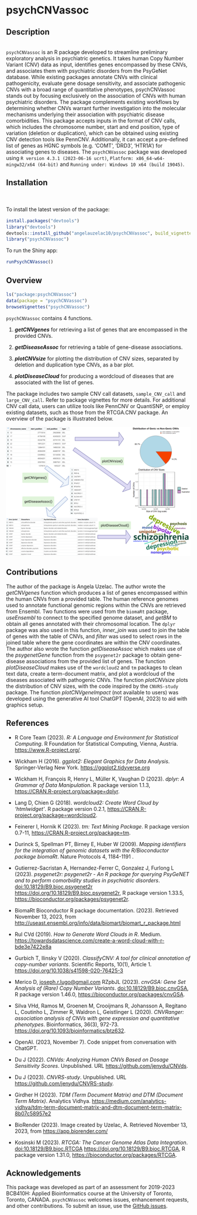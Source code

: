 
<!-- README.md is generated from README.Rmd. Please edit that file -->

# psychCNVassoc

## Description

<br> `psychCNVassoc` is an R package developed to streamline preliminary
exploratory analysis in psychiatric genetics. It takes human Copy Number
Variant (CNV) data as input, identifies genes encompassed by these CNVs,
and associates them with psychiatric disorders from the PsyGeNet
database. While existing packages annotate CNVs with clinical
pathogenicity, evaluate gene dosage sensitivity, and associate
pathogenic CNVs with a broad range of quantitative phenotypes,
psychCNVassoc stands out by focusing exclusively on the association of
CNVs with human psychiatric disorders. The package complements existing
workflows by determining whether CNVs warrant further investigation into
the molecular mechanisms underlying their association with psychiatric
disease comorbidities. This package accepts inputs in the format of CNV
calls, which includes the chromosome number, start and end position,
type of variation (deletion or duplication), which can be obtained using
existing CNV detection tools like PennCNV. Additionally, it can accept a
pre-defined list of genes as HGNC symbols (e.g. ‘COMT’, ‘DRD3’, ‘HTR1A’)
for associating genes to diseases. The `psychCNVassoc` package was
developed using `R version 4.3.1 (2023-06-16 ucrt)`,
`Platform: x86_64-w64-mingw32/x64 (64-bit)` and
`Running under: Windows 10 x64 (build 19045)`.

## Installation

<br> <br> To install the latest version of the package:

``` r
install.packages("devtools")
library("devtools")
devtools::install_github("angelauzelac10/psychCNVassoc", build_vignettes = TRUE)
library("psychCNVassoc")
```

To run the Shiny app:

``` r
runPsychCNVassoc()
```

## Overview

``` r
ls("package:psychCNVassoc")
data(package = "psychCNVassoc") 
browseVignettes("psychCNVassoc")
```

`psychCNVassoc` contains 4 functions.

1.  ***getCNVgenes*** for retrieving a list of genes that are
    encompassed in the provided CNVs.

2.  ***getDiseaseAssoc*** for retrieving a table of gene-disease
    associations.

3.  ***plotCNVsize*** for plotting the distribution of CNV sizes,
    separated by deletion and duplication type CNVs, as a bar plot.

4.  ***plotDiseaseCloud*** for producing a wordcloud of diseases that
    are associated with the list of genes.

The package includes two sample CNV call datasets, `sample_CNV_call` and
`large_CNV_call`. Refer to package vignettes for more details. For
additional CNV call data, users can utilize tools like PennCNV or
QuantiSNP, or employ existing datasets, such as those from the RTCGA.CNV
package. An overview of the package is illustrated below.

![](./inst/extdata/psychCNVassoc_example_figure.png)

## Contributions

The author of the package is Angela Uzelac. The author wrote the
*getCNVgenes* function which produces a list of genes encompassed within
the human CNVs from a provided table. The human reference genomes used
to annotate functional genomic regions within the CNVs are retrieved
from Ensembl. Two functions were used from the `biomaRt` package,
*useEnsembl* to connect to the specified genome dataset, and *getBM* to
obtain all genes annotated with their chromosomal location. The `dplyr`
package was also used in this function, *inner_join* was used to join
the table of genes with the table of CNVs, and *filter* was used to
select rows in the joined table where the gene coordinates are within
the CNV coordinates. The author also wrote the function
*getDiseaseAssoc* which makes use of the *psygenetGene* function from
the `psygenet2r` package to obtain gene-disease associations from the
provided list of genes. The function *plotDiseaseCloud* makes use of the
`wordcloud2` and `tm` packages to clean text data, create a
term-document matrix, and plot a wordcloud of the diseases associated
with pathogenic CNVs. The function *plotCNVsize* plots the distribution
of CNV sizes, with the code inspired by the `CNVRS-study` package. The
function *plotCNVgeneImpact* (not available to users) was developed
using the generative AI tool ChatGPT (OpenAI, 2023) to aid with graphics
setup.

## References

- R Core Team (2023). *R: A Language and Environment for Statistical
  Computing*. R Foundation for Statistical Computing, Vienna, Austria.
  <https://www.R-project.org/>.

- Wickham H (2016). *ggplot2: Elegant Graphics for Data Analysis*.
  Springer-Verlag New York. <https://ggplot2.tidyverse.org>

- Wickham H, François R, Henry L, Müller K, Vaughan D (2023). *dplyr: A
  Grammar of Data Manipulation*. R package version 1.1.3,
  <https://CRAN.R-project.org/package=dplyr>.

- Lang D, Chien G (2018). *wordcloud2: Create Word Cloud by
  ‘htmlwidget’*. R package version 0.2.1,
  <https://CRAN.R-project.org/package=wordcloud2>.

- Feinerer I, Hornik K (2023). *tm: Text Mining Package*. R package
  version 0.7-11, <https://CRAN.R-project.org/package=tm>.

- Durinck S, Spellman PT, Birney E, Huber W (2009). *Mapping identifiers
  for the integration of genomic datasets with the R/Bioconductor
  package biomaRt*. Nature Protocols 4, 1184-1191 .

- Gutierrez-Sacristan A, Hernandez-Ferrer C, Gonzalez J, Furlong L
  (2023). *psygenet2r: psygenet2r - An R package for querying PsyGeNET
  and to perform comorbidity studies in psychiatric disorders*.
  <doi:10.18129/B9.bioc.psygenet2r>
  <https://doi.org/10.18129/B9.bioc.psygenet2r>, R package version
  1.33.5, <https://bioconductor.org/packages/psygenet2r>.

- BiomaRt Bioconductor R package documentation. (2023). Retrieved
  November 13, 2023, from
  <http://useast.ensembl.org/info/data/biomart/biomart_r_package.html>

- Rul CVd (2019). *How to Generate Word Clouds in R*. Medium.
  <https://towardsdatascience.com/create-a-word-cloud-with-r-bde3e7422e8a>

- Gurbich T, Ilinsky V (2020). *ClassifyCNV: A tool for clinical
  annotation of copy-number variants*. Scientific Reports, 10(1),
  Article 1. <https://doi.org/10.1038/s41598-020-76425-3>

- Merico D, <joseph.r.lugo@gmail.com> RZpbJL (2023). *cnvGSA: Gene Set
  Analysis of (Rare) Copy Number Variants*.
  <doi:10.18129/B9.bioc.cnvGSA>, R package version 1.46.0,
  <https://bioconductor.org/packages/cnvGSA>.

- Silva VHd, Ramos M, Groenen M, Crooijmans R, Johansson A, Regitano L,
  Coutinho L, Zimmer R, Waldron L, Geistlinger L (2020). *CNVRanger:
  association analysis of CNVs with gene expression and quantitative
  phenotypes*. Bioinformatics, 36(3), 972-73.
  <https://doi.org/10.1093/bioinformatics/btz632>.

- OpenAI. (2023, November 7). Code snippet from conversation with
  ChatGPT.

- Du J (2022). *CNVds: Analyzing Human CNVs Based on Dosage Sensitivity
  Scores*. Unpublished. URL <https://github.com/jenydu/CNVds>.

- Du J (2023). *CNVRS-study*. Unpublished. URL
  <https://github.com/jenydu/CNVRS-study>.

- Girdher H (2023). *TDM (Term Document Matrix) and DTM (Document Term
  Matrix)*. Analytics Vidhya.
  <https://medium.com/analytics-vidhya/tdm-term-document-matrix-and-dtm-document-term-matrix-8b07c58957e2>

- BioRender (2023). Image created by Uzelac, A. Retrieved November 13,
  2023, from <https://app.biorender.com/>

- Kosinski M (2023). *RTCGA: The Cancer Genome Atlas Data Integration*.
  <doi:10.18129/B9.bioc.RTCGA> <https://doi.org/10.18129/B9.bioc.RTCGA>,
  R package version 1.31.0, <https://bioconductor.org/packages/RTCGA>.

## Acknowledgements

This package was developed as part of an assessment for 2019-2023
BCB410H: Applied Bioinformatics course at the University of Toronto,
Toronto, CANADA. `psychCNVassoc` welcomes issues, enhancement requests,
and other contributions. To submit an issue, use the [GitHub
issues](https://github.com/angelauzelac10/psychCNVassoc/issues).
